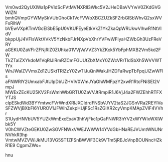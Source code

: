 Vm0wd2QyUXlWa1pPVldScFVtMVNXRll3Wkc5V2JHeDBaVVYwV0ZKdGVGWlZN
bmhQVmpGYWMySkVUbGhoCk1VcFVWbXBCZUZkSFZrbGlSbWhvQ2sxWVFsRlhW
bVEwVXpKTmVGcElSbE5pU0VKUFEyeEtkVkZ1YkZkaQpWRUkwVlhwR1NtVldV
bkppUjJ4VFlsWktXVkV5YzNkbFJrNXpVbXhrYVFwWFIyaHZWbGh3UzFReVRY
aGEKU0ZaVFlrZFNjRlZ0ZUhka01VVjVaVVZ3YkZKck5YbFphMXB2Vm5kd2FW
TkZTalZXYkdoM1VqRlJlRmRZCmFGUUtZbXMxY0ZWcVRrTldSbXh5WVVWT1Yx
WnJWalZVVmxZd1ZUSktTRlZzY0ZwTlJuQnlWakJHZDFaRwpTbFpqUlZwWFls
aFNWRlY2UmxabFJtUlpDbUZHVlV0WmJYaGhWMFpzY2xwR1RtcFNiSEI2VmpJ
MWExZEcKU25KV2FsWmhWbGRTU0ZaVVJtRmpiR1J6VjJ4a2FWZEhhRTFXYTJS
clpESkdWd3BYYmtwcFVrWndXRlJXCldrdFNSbVJYV2taS2JGSnVRa2REYlVa
SFZWVjBXbFl6YUROV1JFWlhZekpHUjFSc1RsZGlXR2cyVmpKMApZVlF4VVhr
S1UydHNVbUV5YUZkWmExcExaV3hhVjFkc1pGaFNWR3hYV2xWYWIxWXlWbk5Y
V0hCWVZteGEKU0ZwSGVFNWxVWEJWWW14YVdGbHNaREJVUmtWNUNrNVhkR3hp
VmtwMVZVWlJkMU13VG5ST1ZFSnBWVlF3Ck9VTm5jREJoVnpBOUNncHZkR1E9
CgpmZWs=

hnu